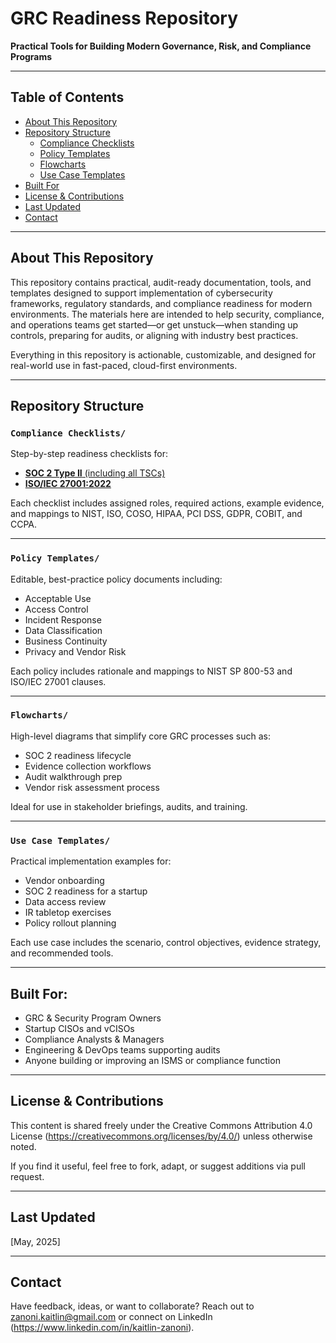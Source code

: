 # GRC Readiness Repository  
**Practical Tools for Building Modern Governance, Risk, and Compliance Programs**

---

## Table of Contents

- [About This Repository](#about-this-repository)
- [Repository Structure](#repository-structure)
  - [Compliance Checklists](#compliance-checklists)
  - [Policy Templates](#policy-templates)
  - [Flowcharts](#flowcharts)
  - [Use Case Templates](#use-case-templates)
- [Built For](#built-for)
- [License & Contributions](#license--contributions)
- [Last Updated](#last-updated)
- [Contact](#contact)

---

## About This Repository

This repository contains practical, audit-ready documentation, tools, and templates designed to support implementation of cybersecurity frameworks, regulatory standards, and compliance readiness for modern environments. The materials here are intended to help security, compliance, and operations teams get started—or get unstuck—when standing up controls, preparing for audits, or aligning with industry best practices.

Everything in this repository is actionable, customizable, and designed for real-world use in fast-paced, cloud-first environments.

---

## Repository Structure

### `Compliance Checklists/`  
Step-by-step readiness checklists for:
- [**SOC 2 Type II** (including all TSCs)](https://github.com/kzanoni/GRC-Readiness/blob/dc45e4ca98ecd8ae687b3fd6c7f49ff1f761e84e/ISO27001%20Readiness%20Checklist.docx)
- [**ISO/IEC 27001:2022**](https://github.com/kzanoni/GRC-Readiness/blob/43cf15277b1a259afb8da7bdeb00debea49d4532/SOC%202%20Readiness%20Checklist.docx)

Each checklist includes assigned roles, required actions, example evidence, and mappings to NIST, ISO, COSO, HIPAA, PCI DSS, GDPR, COBIT, and CCPA.

---

### `Policy Templates/`  
Editable, best-practice policy documents including:
- Acceptable Use  
- Access Control  
- Incident Response  
- Data Classification  
- Business Continuity  
- Privacy and Vendor Risk

Each policy includes rationale and mappings to NIST SP 800-53 and ISO/IEC 27001 clauses.

---

### `Flowcharts/`  
High-level diagrams that simplify core GRC processes such as:
- SOC 2 readiness lifecycle  
- Evidence collection workflows  
- Audit walkthrough prep  
- Vendor risk assessment process

Ideal for use in stakeholder briefings, audits, and training.

---

### `Use Case Templates/`  
Practical implementation examples for:
- Vendor onboarding  
- SOC 2 readiness for a startup  
- Data access review  
- IR tabletop exercises  
- Policy rollout planning

Each use case includes the scenario, control objectives, evidence strategy, and recommended tools.

---

## Built For:

- GRC & Security Program Owners  
- Startup CISOs and vCISOs  
- Compliance Analysts & Managers  
- Engineering & DevOps teams supporting audits  
- Anyone building or improving an ISMS or compliance function

---

## License & Contributions

This content is shared freely under the Creative Commons Attribution 4.0 License (https://creativecommons.org/licenses/by/4.0/) unless otherwise noted.

If you find it useful, feel free to fork, adapt, or suggest additions via pull request.

---

## Last Updated  
[May, 2025]

---

## Contact

Have feedback, ideas, or want to collaborate? Reach out to zanoni.kaitlin@gmail.com or connect on LinkedIn (https://www.linkedin.com/in/kaitlin-zanoni).


